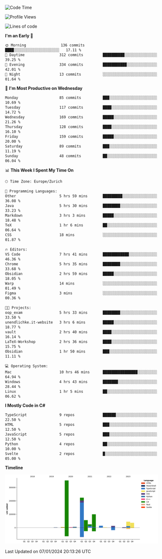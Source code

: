 <!--START_SECTION:waka-->
![Code Time](http://img.shields.io/badge/Code%20Time-522%20hrs%209%20mins-blue)

![Profile Views](http://img.shields.io/badge/Profile%20Views-0-blue)

![Lines of code](https://img.shields.io/badge/From%20Hello%20World%20I%27ve%20Written-880.6%20thousand%20lines%20of%20code-blue)

**I'm an Early 🐤** 

```text
🌞 Morning                136 commits         ████░░░░░░░░░░░░░░░░░░░░░   17.11 % 
🌆 Daytime                312 commits         ██████████░░░░░░░░░░░░░░░   39.25 % 
🌃 Evening                334 commits         ███████████░░░░░░░░░░░░░░   42.01 % 
🌙 Night                  13 commits          ░░░░░░░░░░░░░░░░░░░░░░░░░   01.64 % 
```
📅 **I'm Most Productive on Wednesday** 

```text
Monday                   85 commits          ███░░░░░░░░░░░░░░░░░░░░░░   10.69 % 
Tuesday                  117 commits         ████░░░░░░░░░░░░░░░░░░░░░   14.72 % 
Wednesday                169 commits         █████░░░░░░░░░░░░░░░░░░░░   21.26 % 
Thursday                 128 commits         ████░░░░░░░░░░░░░░░░░░░░░   16.10 % 
Friday                   159 commits         █████░░░░░░░░░░░░░░░░░░░░   20.00 % 
Saturday                 89 commits          ███░░░░░░░░░░░░░░░░░░░░░░   11.19 % 
Sunday                   48 commits          ██░░░░░░░░░░░░░░░░░░░░░░░   06.04 % 
```


📊 **This Week I Spent My Time On** 

```text
🕑︎ Time Zone: Europe/Zurich

💬 Programming Languages: 
Other                    5 hrs 59 mins       █████████░░░░░░░░░░░░░░░░   36.08 % 
Java                     5 hrs 30 mins       ████████░░░░░░░░░░░░░░░░░   33.23 % 
Markdown                 3 hrs 3 mins        █████░░░░░░░░░░░░░░░░░░░░   18.48 % 
TeX                      1 hr 6 mins         ██░░░░░░░░░░░░░░░░░░░░░░░   06.64 % 
CSS                      18 mins             ░░░░░░░░░░░░░░░░░░░░░░░░░   01.87 % 

🔥 Editors: 
VS Code                  7 hrs 41 mins       ████████████░░░░░░░░░░░░░   46.36 % 
Chrome                   5 hrs 35 mins       ████████░░░░░░░░░░░░░░░░░   33.68 % 
Obsidian                 2 hrs 59 mins       █████░░░░░░░░░░░░░░░░░░░░   18.05 % 
Warp                     14 mins             ░░░░░░░░░░░░░░░░░░░░░░░░░   01.49 % 
Figma                    3 mins              ░░░░░░░░░░░░░░░░░░░░░░░░░   00.36 % 

🐱‍💻 Projects: 
oop_exam                 5 hrs 33 mins       ████████░░░░░░░░░░░░░░░░░   33.50 % 
unendlichke.it-website   3 hrs 6 mins        █████░░░░░░░░░░░░░░░░░░░░   18.77 % 
vault                    2 hrs 40 mins       ████░░░░░░░░░░░░░░░░░░░░░   16.14 % 
LaTeX-Workshop           2 hrs 36 mins       ████░░░░░░░░░░░░░░░░░░░░░   15.75 % 
Obsidian                 1 hr 50 mins        ███░░░░░░░░░░░░░░░░░░░░░░   11.11 % 

💻 Operating System: 
Mac                      10 hrs 46 mins      ████████████████░░░░░░░░░   64.94 % 
Windows                  4 hrs 43 mins       ███████░░░░░░░░░░░░░░░░░░   28.44 % 
Linux                    1 hr 5 mins         ██░░░░░░░░░░░░░░░░░░░░░░░   06.62 % 
```

**I Mostly Code in C#** 

```text
TypeScript               9 repos             ██████░░░░░░░░░░░░░░░░░░░   22.50 % 
HTML                     5 repos             ███░░░░░░░░░░░░░░░░░░░░░░   12.50 % 
JavaScript               5 repos             ███░░░░░░░░░░░░░░░░░░░░░░   12.50 % 
Python                   4 repos             ██░░░░░░░░░░░░░░░░░░░░░░░   10.00 % 
Svelte                   2 repos             █░░░░░░░░░░░░░░░░░░░░░░░░   05.00 % 
```



**Timeline**

![Lines of Code chart](https://raw.githubusercontent.com/Zayden16/Zayden16/master/assets/bar_graph.png)


 Last Updated on 07/01/2024 20:13:26 UTC
<!--END_SECTION:waka-->
